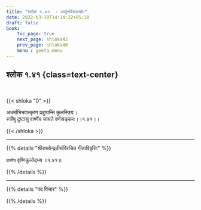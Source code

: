 ```yaml
---
title: "श्लोक १.४१  - अर्जुनविशादयोग"
date: 2022-03-10T14:14:22+05:30
draft: false
book:
    toc_page: true
    next_page: shloka42
    prev_page: shloka40
    menu : geeta_menu
---
```




## श्लोक १.४१ {class=text-center}

<br/>

{{< shloka  "0"  >}}

अधर्माभिभवात्कृष्ण प्रदुष्यन्ति कुलस्त्रियः।  
स्त्रीषु दुष्टासु वार्ष्णेय जायते वर्णसङ्करः।।१.४१।।

{{< /shloka >}}

---


{{% details "श्रीराघवेन्द्रतीर्थविरचित गीताविवृत्तिः" %}}

`वार्ष्णेय` वृष्णिकुलोद्भव ॥१.४१॥

{{% /details %}}


---

{{% details "पद विचार" %}}


{{% /details %}}
